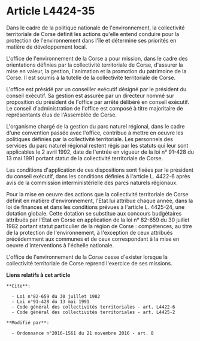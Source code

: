 # Article L4424-35

Dans le cadre de la politique nationale de l'environnement, la collectivité territoriale de Corse définit les actions qu'elle
entend conduire pour la protection de l'environnement dans l'île et détermine ses priorités en matière de développement
local. 

L'office de l'environnement de la Corse a pour mission, dans le cadre des orientations définies par la collectivité
territoriale de Corse, d'assurer la mise en valeur, la gestion, l'animation et la promotion du patrimoine de la Corse. Il est
soumis à la tutelle de la collectivité territoriale de Corse. 

L'office est présidé par un conseiller exécutif désigné par le président du conseil exécutif. Sa gestion est assurée par un
directeur nommé sur proposition du président de l'office par arrêté délibéré en conseil exécutif. Le conseil d'administration
de l'office est composé à titre majoritaire de représentants élus de l'Assemblée de Corse. 

L'organisme chargé de la gestion du parc naturel régional, dans le cadre d'une convention passée avec l'office, contribue à
mettre en oeuvre les politiques définies par la collectivité territoriale. Les personnels des services du parc naturel
régional restent régis par les statuts qui leur sont applicables le 2 avril 1992, date de l'entrée en vigueur de la loi n°
91-428 du 13 mai 1991 portant statut de la collectivité territoriale de Corse. 

Les conditions d'application de ces dispositions sont fixées par le président du conseil exécutif, dans les conditions
définies à l'article L. 4422-6 après avis de la commission interministérielle des parcs naturels régionaux. 

Pour la mise en oeuvre des actions que la collectivité territoriale de Corse définit en matière d'environnement, l'Etat lui
attribue chaque année, dans la loi de finances et dans les conditions prévues à l'article L. 4425-24, une dotation globale.
Cette dotation se substitue aux concours budgétaires attribués par l'Etat en Corse en application de la loi n° 82-659 du 30
juillet 1982 portant statut particulier de la région de Corse : compétences, au titre de la protection de l'environnement, à
l'exception de ceux attribués précédemment aux communes et de ceux correspondant à la mise en oeuvre d'interventions à
l'échelle nationale. 

L'office de l'environnement de la Corse cesse d'exister lorsque la collectivité territoriale de Corse reprend l'exercice de
ses missions.

**Liens relatifs à cet article**

	**Cite**:

	  - Loi n°82-659 du 30 juillet 1982
	  - Loi n°91-428 du 13 mai 1991
	  - Code général des collectivités territoriales - art. L4422-6
	  - Code général des collectivités territoriales - art. L4425-2

	**Modifié par**:

	  - Ordonnance n°2016-1561 du 21 novembre 2016 - art. 8
